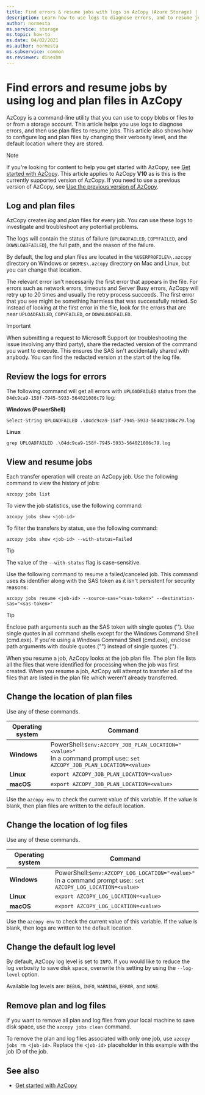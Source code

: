 ```yaml
---
title: Find errors & resume jobs with logs in AzCopy (Azure Storage) | Microsoft Docs
description: Learn how to use logs to diagnose errors, and to resume jobs that are paused by using plan files. 
author: normesta
ms.service: storage
ms.topic: how-to
ms.date: 04/02/2021
ms.author: normesta
ms.subservice: common
ms.reviewer: dineshm
---
```


# Find errors and resume jobs by using log and plan files in AzCopy

AzCopy is a command-line utility that you can use to copy blobs or files to or from a storage account. This article helps you use logs to diagnose errors, and then use plan files to resume jobs. This article also shows how to configure log and plan files by changing their verbosity level, and the default location where they are stored.

> [!NOTE]
> If you're looking for content to help you get started with AzCopy, see [Get started with AzCopy](storage-use-azcopy-v10.md). This article applies to AzCopy **V10** as is this is the currently supported version of AzCopy. If you need to use a previous version of AzCopy, see [Use the previous version of AzCopy](storage-use-azcopy-v10.md#previous-version).

## Log and plan files

AzCopy creates *log* and *plan* files for every job. You can use these logs to investigate and troubleshoot any potential problems.

The logs will contain the status of failure (`UPLOADFAILED`, `COPYFAILED`, and `DOWNLOADFAILED`), the full path, and the reason of the failure.

By default, the log and plan files are located in the `%USERPROFILE%\.azcopy` directory on Windows or `$HOME$\.azcopy` directory on Mac and Linux, but you can change that location.

The relevant error isn't necessarily the first error that appears in the file. For errors such as network errors, timeouts and Server Busy errors, AzCopy will retry up to 20 times and usually the retry process succeeds.  The first error that you see might be something harmless that was successfully retried.  So instead of looking at the first error in the file, look for the errors that are near `UPLOADFAILED`, `COPYFAILED`, or `DOWNLOADFAILED`.

> [!IMPORTANT]
> When submitting a request to Microsoft Support (or troubleshooting the issue involving any third party), share the redacted version of the command you want to execute. This ensures the SAS isn't accidentally shared with anybody. You can find the redacted version at the start of the log file.

## Review the logs for errors

The following command will get all errors with `UPLOADFAILED` status from the `04dc9ca9-158f-7945-5933-564021086c79` log:

**Windows (PowerShell)**

```
Select-String UPLOADFAILED .\04dc9ca9-158f-7945-5933-564021086c79.log
```

**Linux**

```
grep UPLOADFAILED .\04dc9ca9-158f-7945-5933-564021086c79.log
```

## View and resume jobs

Each transfer operation will create an AzCopy job. Use the following command to view the history of jobs:

```
azcopy jobs list
```

To view the job statistics, use the following command:

```
azcopy jobs show <job-id>
```

To filter the transfers by status, use the following command:

```
azcopy jobs show <job-id> --with-status=Failed
```

> [!TIP]
> The value of the `--with-status` flag is case-sensitive. 

Use the following command to resume a failed/canceled job. This command uses its identifier along with the SAS token as it isn't persistent for security reasons:

```
azcopy jobs resume <job-id> --source-sas="<sas-token>" --destination-sas="<sas-token>"
```

> [!TIP]
> Enclose path arguments such as the SAS token with single quotes (''). Use single quotes in all command shells except for the Windows Command Shell (cmd.exe). If you're using a Windows Command Shell (cmd.exe), enclose path arguments with double quotes ("") instead of single quotes ('').

When you resume a job, AzCopy looks at the job plan file. The plan file lists all the files that were identified for processing when the job was first created. When you resume a job, AzCopy will attempt to transfer all of the files that are listed in the plan file which weren't already transferred.

## Change the location of plan files

Use any of these commands.

| Operating system | Command  |
|--------|-----------|
| **Windows** | PowerShell:`$env:AZCOPY_JOB_PLAN_LOCATION="<value>"` <br> In a command prompt use:: `set AZCOPY_JOB_PLAN_LOCATION=<value>` |
| **Linux** | `export AZCOPY_JOB_PLAN_LOCATION=<value>` |
| **macOS** | `export AZCOPY_JOB_PLAN_LOCATION=<value>` |

Use the `azcopy env` to check the current value of this variable. If the value is blank, then plan files are written to the default location.

## Change the location of log files

Use any of these commands.

| Operating system | Command  |
|--------|-----------|
| **Windows** | PowerShell:`$env:AZCOPY_LOG_LOCATION="<value>"` <br> In a command prompt use:: `set AZCOPY_LOG_LOCATION=<value>`|
| **Linux** | `export AZCOPY_LOG_LOCATION=<value>` |
| **macOS** | `export AZCOPY_LOG_LOCATION=<value>` |

Use the `azcopy env` to check the current value of this variable. If the value is blank, then logs are written to the default location.

## Change the default log level

By default, AzCopy log level is set to `INFO`. If you would like to reduce the log verbosity to save disk space, overwrite this setting by using the ``--log-level`` option.

Available log levels are: `DEBUG`, `INFO`, `WARNING`, `ERROR`, and `NONE`.

## Remove plan and log files

If you want to remove all plan and log files from your local machine to save disk space, use the `azcopy jobs clean` command.

To remove the plan and log files associated with only one job, use `azcopy jobs rm <job-id>`. Replace the `<job-id>` placeholder in this example with the job ID of the job.

## See also

- [Get started with AzCopy](storage-use-azcopy-v10.md)
